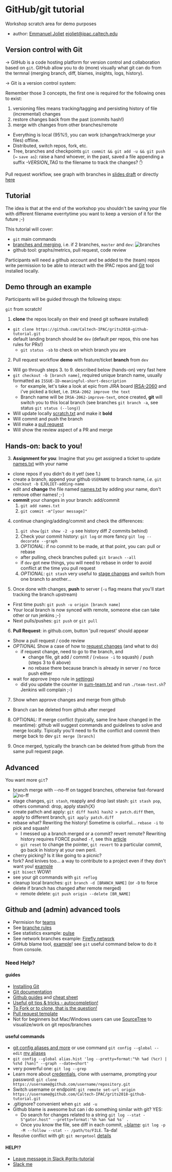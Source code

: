 # GitHub/git tutorial
Workshop scratch area for demo purposes

* author: [Emmanuel Joliet](https://caltech-ipac.slack.com/team/ejoliet) ejoliet@ipac.caltech.edu

## Version control with Git

-> GitHub is a code hosting platform for version control and collaboration based on `git`. GitHub allow you to do (more) visually what git can do from the termnal (merging branch, diff, blames, insights, logs, history).

-> Git is a version control system:

Remember those 3 concepts, the first one is required for the following ones to exist: 
1. versioning files means tracking/tagging and persisting history of file (incremental) changes
2. restore changes back from the past (commits hash!)
3. merge with changes from other branches/remote

* Everything is local (95%!), you can work (change/track/merge your files) offline.
* Distributed, switch repos, fork, etc.
* Tree, branches and checkpoints `git commit && git add -u && git push` (~ `save as`): 
raise a hand whoever, in the past, saved a file appending a suffix *-VERSION_TAG* to the filename to track the changes? :raised_hand:

Pull request workflow, see graph with branches in [slides draft](https://caltech.box.com/s/67o8smteg4qghbl5cbqb7l65qnzn56ef) or directly [here](https://guides.github.com/introduction/flow/)

## Tutorial
The idea is that at the end of the workshop you shouldn't be saving your file with different filename everrtytime you want to keep a version of it for the future ;-)

This tutorial will cover:

* `git` main commands
* [branches and merging](https://www.atlassian.com/git/tutorials/using-branches), i.e. if 2 branches, `master` and `dev`:
![branches](https://cdn-images-1.medium.com/max/1800/1*tnvRls6Dg7vFt0zGdtfu_w.png)
* github tool: graphs/metrics, pull request, code review

Participants will need a github account and be added to the (team) repos write permission to be able to interact with the IPAC repos and [Git](https://git-scm.com/) tool installed locally.

## Demo through an example

Participants will be guided through the following steps:

`git` from scratch!

1. **clone** the repos locally on their end (need git software installed)
  * `git clone https://github.com/Caltech-IPAC/grits2018-github-tutorial.git` 
  * default landing branch should be `dev` (default per repos, this one has rules for PRs!)
    * `git status -sb` to check on which branch you are

2. Pull request workflow **demo** with feature/ticket **branch** from `dev` 
  * Will go through steps 3. to 9. described below (hands-on) very fast here
  * `git checkout -b [branch name]`, required unique branch name, usually formatted as `ISSUE-ID-meaningful-short-description`
    * for example, let's take a look at epic from JIRA board [IRSA-2060](https://jira.ipac.caltech.edu/browse/IRSA-2060) and i've picked a ticket, i.e. `IRSA-2062 improve the text`
    * Branch name will be `IRSA-2062-improve-text`, once created, **git** will switch you to this local branch (see branches `git branch -a`, see status `git status (--long)`)
   * Will update locally [scratch.txt](scratch.txt) and make it **bold**
   * Will commit and push the branch
   * Will make a [pull request](https://github.com/Caltech-IPAC/grits2018-tutorial/compare)
   * Will show the review aspect of a PR and merge
    
## Hands-on: back to you!

3. **Assignment for you**: Imagine that you get assigned a ticket to update [names.txt](names.txt) with your name 
  * clone repos if you didn't do it yet! (see 1.)
  * create a branch, append your github `USERNAME` to branch name, *i.e.* `git checkout -b EJOLIET-adding-name`
  * edit and **change** the file named [names.txt](names.txt) by adding your name, don't remove other names! ;-)
  * **commit** your changes in your branch: add/commit
    1. `git add names.txt`
    2. `git commit -m"[your message]"`
4. continue changing/adding/commit and check the differences:
    1. `git show` (`git show -2 -p` see history diff *2* commits behind)
    2. Check your commit history: `git log` or more fancy `git log --decorate --graph`
    3. *OPTIONAL*: if no commit to be made, at that point, you can: pull or rebase
     * after pulling, check branches pulled: `git branch --all`
     * if `dev` got new things, you will need to rebase in order to avoid conflict at the time you pull request
    4. *OPTIONAL*: `git stash` very useful to [stage changes](https://git-scm.com/docs/git-stash) and switch from one branch to another...
     
5. Once done with changes, **push** to server (`-u` flag means that you'll start tracking the branch *u*pstream)
  * First time push: `git push -u origin [branch name]`
  * Your local branch is now synced with remote, someone else can take other or run jenkins ;-)
  * Next pulls/pushes: `git push` or `git pull`

6. **Pull Request**: in github.com, button 'pull request' should appear
  * Show a pull request / code review
  * *OPTIONAL* Show a case of how to [request changes](https://help.github.com/articles/about-pull-request-reviews/)  (and what to do)
    * if request change, need to go to the branch, and
        * change file, git add / commit / (`rebase -i` to squash) / push (steps 3 to 6 above)
        * no rebase there because branch is already in server / no force push either
  * wait for approve (repo rule in [settings](https://github.com/Caltech-IPAC/grits2018-tutorial/settings/branches))
    * did you update the counter in [sum-team.txt](sum-team.txt) and run `./team-test.sh`? Jenkins will complain ;-)
7. Show when approve changes and merge from github
  * Branch can be deleted from github after merged

8. OPTIONAL: If merge conflict (typically, same line have changed in the meantime): github will suggest commands and guidelines to solve and merge locally. Tipically you'll need to fix the conflict and commit then merge back to dev `git merge [branch]`

9. Once merged, typically the branch can be deleted from github from the same pull request page.

## Advanced

You want more `git`?

* branch merge with --no-ff on tagged branches, otherwise fast-forward
![no-ff](https://nvie.com/img/merge-without-ff@2x.png)
* stage changes, `git stash`, reapply and drop last stash: `git stash pop`, others command: drop, apply stash{X}
* create pathch and apply: `git diff hash1 hash2 > patch.diff` then, apply to different branch, `git apply patch.diff`
* rebase what? Rewriting the history! Sometime is colorful... `rebase -i` to pick and squash!
  * I messed up a branch merged or a commit? revert remote? Rewriting history requires FORCE pushed `-f`, see this [article](http://christoph.ruegg.name/blog/git-howto-revert-a-commit-already-pushed-to-a-remote-reposit.html)
  * `git reset` to change the pointer, `git revert` to a particular commit, go back in history at your own peril.
* cherry picking? Is it like going to a picnic? 
* fork? And knives too... a way to contribute to a project even if they don't want you! [example](https://github.com/tmtsoftware/csw-acceptance/compare/master...ejoliet:master)
* `git bisect` WOW!
* see your git commands with `git reflog`
* cleanup local branches: `git branch -d [BRANCH_NAME]` (or `-D` to force delete if branch has changed after remote merged)
  * remote delete: `git push origin --delete [BR_NAME]`

## Github and (admin) advanced tools

* Permision for [teams](https://github.com/Caltech-IPAC/grits2018-tutorial/settings/collaboration)
* See [branche rules](https://github.com/Caltech-IPAC/grits2018-tutorial/settings/branches)
* See statistics example: [pulse](https://github.com/Caltech-IPAC/firefly/pulse)
* See network branches example: [Firefly network](https://github.com/Caltech-IPAC/firefly/network)
* GitHub blame tool, [example](https://github.com/Caltech-IPAC/firefly/blame/dev/src/firefly/java/edu/caltech/ipac/firefly/server/query/UserCatalogQuery.java)! see `git` useful command below to do it from console.

### Need Help?

#### guides
* [Installing Git](https://git-scm.com/book/en/v2/Getting-Started-Installing-Git)
* [Git documentation](https://git-scm.com/docs)
* [Github guides](https://guides.github.com) and [cheat sheet](https://services.github.com/on-demand/downloads/github-git-cheat-sheet.pdf)
* [Useful git tips & tricks - autocompletion!](https://git-scm.com/book/en/v1/Git-Basics-Tips-and-Tricks)
* [To Fork or to clone, that is the question!](http://stackoverflow.com/questions/9257533/what-is-the-difference-between-origin-and-upstream-on-github/9257901#9257901)
* [Pull request template](https://help.github.com/articles/creating-a-pull-request-template-for-your-repository/)
* Not for beginners but Mac/Windows users can use [SourceTree](https://www.sourcetreeapp.com/) to visualize/work on git repos/branches

#### useful commands
* [git config aliases and more](https://www.atlassian.com/git/tutorials/setting-up-a-repository/git-config) or use command `git config --global --edit` [my aliases](git-alias.txt)
* `git config --global alias.hist 'log --pretty=format:"%h %ad (%cr) | %s%d [%an]" --graph --date=short'`
* very powerful one: `git log --grep`
* Learn more about [credentials](https://help.github.com/articles/caching-your-github-password-in-git/), clone with username, prompting your password: `git clone https://username@github.com/username/repository.git`
* Switch username or endpoint: `git remote set-url origin https://username@github.com/Caltech-IPAC/grits2018-github-tutorial.git`
* .gitignore? convenient when `git add -u`
* Github blame is awesome but can i do something similar with git? YES:
   * Do search for changes related to a string `git log --stat -S"gator.host" --pretty=format:'%h %an %ad %s' .`
   * Once you know the file, see diff in each commit, [~blame](https://blog.andrewray.me/a-better-git-blame/): `git log -p -M --follow --stat -- /path/to/FILE`. Ta-da!
* Resolve conflict with git: `git mergetool` [details](https://stackoverflow.com/questions/161813/how-to-resolve-merge-conflicts-in-git)

#### HELP!?
* [Leave message in Slack #grits-tutorial](https://caltech-ipac.slack.com/messages/CCN03J7D5)
* [Slack me](https://caltech-ipac.slack.com/messages/@ejoliet)

